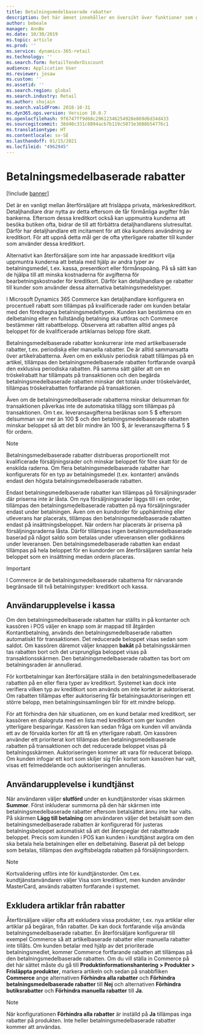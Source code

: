 ```yaml
---
title: Betalningsmedelbaserade rabatter
description: Det här ämnet innehåller en översikt över funktioner som gör att detaljhandlare kan konfigurera rabatter för olika typer av betalningsmedel.
author: bebeale
manager: AnnBe
ms.date: 10/30/2019
ms.topic: article
ms.prod: ''
ms.service: dynamics-365-retail
ms.technology: ''
ms.search.form: RetailTenderDiscount
audience: Application User
ms.reviewer: josaw
ms.custom: ''
ms.assetid: ''
ms.search.region: global
ms.search.industry: Retail
ms.author: shajain
ms.search.validFrom: 2018-10-31
ms.dyn365.ops.version: Version 10.0.7
ms.openlocfilehash: 9f6747ff9d68c29612346254928e869d6d34d433
ms.sourcegitcommit: 38d40c331c8894acb7b119c5073e3088b54776c1
ms.translationtype: HT
ms.contentlocale: sv-SE
ms.lasthandoff: 01/15/2021
ms.locfileid: "4962945"
---
```

# <a name="tender-based-discounts"></a>Betalningsmedelbaserade rabatter

[!include [banner](includes/banner.md)]


Det är en vanligt mellan återförsäljare att frisläppa privata, märkeskreditkort. Detaljhandlare drar nytta av detta eftersom de får förmånliga avgifter från bankerna. Eftersom dessa kreditkort också kan uppmuntra kunderna att besöka butiken ofta, bidrar de till att förbättra detaljhandlarens slutresultat. Därför har detaljhandlare ett incitament för att öka kundens användning av kreditkort. För att uppnå detta mål ger de ofta ytterligare rabatter till kunder som använder dessa kreditkort.

Alternativt kan återförsäljare som inte har anpassade kreditkort vilja uppmuntra kunderna att betala med hjälp av andra typer av betalningsmedel, t.ex. kassa, presentkort eller förmånspoäng. På så sätt kan de hjälpa till att minska kostnaderna för avgifterna för bearbetningskostnader för kreditkort. Därför kan detaljhandlare ge rabatter till kunder som använder dessa alternativa betalningsmedelstyper.

I Microsoft Dynamics 365 Commerce kan detaljhandlare konfigurera en procentuell rabatt som tillämpas på kvalificerade rader om kunden betalar med den föredragna betalningsmedeltypen. Kunden kan bestämma om en delbetalning eller en fullständig betalning ska utföras och Commerce bestämmer rätt rabattbelopp. Observera att rabatten alltid anges på beloppet för de kvalificerade artiklarnas belopp före skatt.

Betalningsmedelbaserade rabatter konkurrerar inte med artikelbaserade rabatter, t.ex. periodiska eller manuella rabatter. De är alltid sammansatta över artikelrabatterna. Även om en exklusiv periodisk rabatt tillämpas på en artikel, tillämpas den betalningsmedelbaserade rabatten fortfarande ovanpå den exklusiva periodiska rabatten. På samma sätt gäller att om en tröskelrabatt har tillämpats på transaktionen och den begärda betalningsmedelbaserade rabatten minskar det totala under tröskelvärdet, tillämpas tröskelrabatten fortfarande på transaktionen.

Även om de betalningsmedelbaserade rabatterna minskar delsumman för transaktionen påverkas inte de automatiska tillägg som tillämpas på transaktionen. Om t.ex. leveransavgifterna beräknas som 5 $ eftersom delsumman var mer än 100 $ och den betalningsmedelbaserade rabatten minskar beloppet så att det blir mindre än 100 $, är leveransavgifterna 5 $ för ordern.


> [!NOTE]
> Betalningsmedelbaserade rabatter distribueras proportionellt mot kvalificerade försäljningsrader och minskar beloppet för före skatt för de enskilda raderna. Om flera betalningsmedelbaserade rabatter har konfigurerats för en typ av betalningsmedel (t.ex. kontanter) används endast den högsta betalningsmedelbaserade rabatten.

Endast betalningsmedelbaserade rabatter kan tillämpas på försäljningsrader där priserna inte är låsta. Om nya försäljningsrader läggs till i en order, tillämpas den betalningsmedelbaserade rabatten på nya försäljningsrader endast under betalningen. Även om en kundorder för upphämtning eller utleverans har placerats, tillämpas den betalningsmedelbaserade rabatten endast på insättningsbeloppet. När ordern har placerats är priserna på försäljningsraderna låsta. Därför tillämpas ingen betalningsmedelbaserade baserad på något saldo som betalas under utleveransen eller godkänns under leveransen. Den betalningsmedelbaserade rabatten kan endast tillämpas på hela beloppet för en kundorder om återförsäljaren samlar hela beloppet som en insättning medan ordern placeras.

> [!IMPORTANT]
> I Commerce är de betalningsmedelbaserade rabatterna för närvarande begränsade till två betalningstyper: kreditkort och kassa.

## <a name="pos-user-experience"></a>Användarupplevelse i kassa

Om den betalningsmedelbaserade rabatten har ställts in på kontanter och kassören i POS väljer en knapp som är mappad till åtgärden Kontantbetalning, används den betalningsmedelbaserade rabatten automatiskt för transaktionen. Det reducerade beloppet visas sedan som saldot. Om kassören däremot väljer knappen **bakåt** på betalningsskärmen tas rabatten bort och det ursprungliga beloppet visas på transaktionsskärmen. Den betalningsmedelbaserade rabatten tas bort om betalningsraden är annullerad.

För kortbetalningar kan återförsäljare ställa in den betalningsmedelbaserade rabatten på en eller flera typer av kreditkort. Systemet kan dock inte verifiera vilken typ av kreditkort som används om inte kortet är auktoriserat. Om rabatten tillämpas efter auktorisering får betalningsauktoriseringen ett större belopp, men betalningsinsamlingen blir för ett mindre belopp.

För att förhindra den här situationen, om en kund betalar med kreditkort, ser kassören en dialogruta med en lista med kreditkort som ger kunden ytterligare besparingar. Kassören kan sedan fråga om kunden vill använda ett av de förvalda korten för att få en ytterligare rabatt. Om kassören använder ett prioriterat kort tillämpas den betalningsmedelbaserade rabatten på transaktionen och det reducerade beloppet visas på betalningsskärmen. Auktoriseringen kommer att vara för reducerat belopp. Om kunden infogar ett kort som skiljer sig från kortet som kassören har valt, visas ett felmeddelande och auktoriseringen annulleras.


## <a name="call-center-user-experience"></a>Användarupplevelse i kundtjänst

När användaren väljer **slutförd** under en kundtjänstorder visas skärmen **Summor**. Först inkluderar summorna på den här skärmen inte betalningsmedelbaserade rabatter eftersom betalsättet ännu inte har valts. På skärmen **Lägg till betalning** om användaren väljer det betalsätt som den betalningsmedelbaserade rabatten är konfigurerad för justeras betalningsbeloppet automatiskt så att det återspeglar det rabatterade beloppet. Precis som kunden i POS kan kunden i kundtjänst avgöra om den ska betala hela betalningen eller en delbetalning. Baserat på det belopp som betalas, tillämpas den avgiftsbelagda rabatten på försäljningsordern.

> [!NOTE]
> Kortvalidering utförs inte för kundtjänstorder. Om t.ex. kundtjänstanvändaren väljer Visa som kreditkort, men kunden använder MasterCard, används rabatten fortfarande i systemet.

## <a name="exclude-items-from-discounts"></a>Exkludera artiklar från rabatter

Återförsäljare väljer ofta att exkludera vissa produkter, t.ex. nya artiklar eller artiklar på begäran, från rabatter. De kan dock fortfarande vilja använda betalningsmedelbaserade rabatter. En återförsäljare konfigurerar till exempel Commerce så att artikelbaserade rabatter eller manuella rabatter inte tillåts. Om kunden betalar med hjälp av det prioriterade betalningsmedlet, kommer Commerce fortfarande rabatten att tillämpas på den betalningsmedelbaserade rabatten. Om du vill ställa in Commerce på det här sättet måste du gå till **Produktinformationshantering > Produkter > Frisläppta produkter**, markera artikeln och sedan på snabbfliken **Commerce** ange alternativen **Förhindra alla rabatter** och **Förhindra betalningsmedelbaserade rabatter** till **Nej** och alternativen **Förhindra butiksrabatter** och **Förhindra manuella rabatter** till **Ja**.

> [!NOTE]
> När konfigurationen **Förhindra alla rabatter** är inställd på **Ja** tillämpas inga rabatter på produkten. Inte heller betalningsmedelbaserade rabatter kommer att användas.
